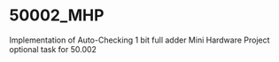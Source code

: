 # 50002_MHP
Implementation of Auto-Checking 1 bit full adder
Mini Hardware Project optional task for 50.002 
